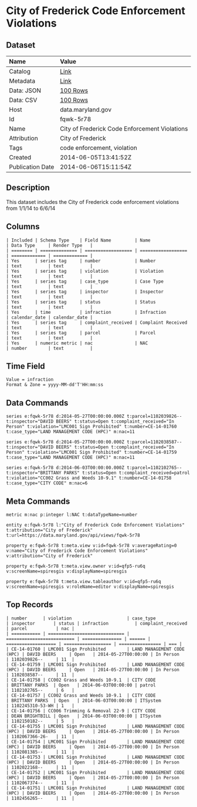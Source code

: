 # City of Frederick Code Enforcement Violations

## Dataset

| Name | Value |
| :--- | :---- |
| Catalog | [Link](https://catalog.data.gov/dataset/city-of-frederick-code-enforcement-violations-ef60b) |
| Metadata | [Link](https://data.maryland.gov/api/views/fqwk-5r78) |
| Data: JSON | [100 Rows](https://data.maryland.gov/api/views/fqwk-5r78/rows.json?max_rows=100) |
| Data: CSV | [100 Rows](https://data.maryland.gov/api/views/fqwk-5r78/rows.csv?max_rows=100) |
| Host | data.maryland.gov |
| Id | fqwk-5r78 |
| Name | City of Frederick Code Enforcement Violations |
| Attribution | City of Frederick |
| Tags | code enforcement, violation |
| Created | 2014-06-05T13:41:52Z |
| Publication Date | 2014-06-06T15:11:54Z |

## Description

This dataset includes the City of Frederick code enforcement violations from 1/1/14 to 6/6/14

## Columns

```ls
| Included | Schema Type    | Field Name         | Name               | Data Type     | Render Type   |
| ======== | ============== | ================== | ================== | ============= | ============= |
| Yes      | series tag     | number             | Number             | text          | text          |
| Yes      | series tag     | violation          | Violation          | text          | text          |
| Yes      | series tag     | case_type          | Case Type          | text          | text          |
| Yes      | series tag     | inspector          | Inspector          | text          | text          |
| Yes      | series tag     | status             | Status             | text          | text          |
| Yes      | time           | infraction         | Infraction         | calendar_date | calendar_date |
| Yes      | series tag     | complaint_received | Complaint Received | text          | text          |
| Yes      | series tag     | parcel             | Parcel             | text          | text          |
| Yes      | numeric metric | nac                | NAC                | number        | text          |
```

## Time Field

```ls
Value = infraction
Format & Zone = yyyy-MM-dd'T'HH:mm:ss
```

## Data Commands

```ls
series e:fqwk-5r78 d:2014-05-27T00:00:00.000Z t:parcel=1102039826-- t:inspector="DAVID BEERS" t:status=Open t:complaint_received="In Person" t:violation="LMC001 Sign Prohibited" t:number=CE-14-01760 t:case_type="LAND MANAGEMENT CODE (HPC)" m:nac=11

series e:fqwk-5r78 d:2014-05-27T00:00:00.000Z t:parcel=1102038587-- t:inspector="DAVID BEERS" t:status=Open t:complaint_received="In Person" t:violation="LMC001 Sign Prohibited" t:number=CE-14-01759 t:case_type="LAND MANAGEMENT CODE (HPC)" m:nac=11

series e:fqwk-5r78 d:2014-06-03T00:00:00.000Z t:parcel=1102102765-- t:inspector="BRITTANY PARKS" t:status=Open t:complaint_received=patrol t:violation="CC002 Grass and Weeds 10-9.1" t:number=CE-14-01758 t:case_type="CITY CODE" m:nac=6
```

## Meta Commands

```ls
metric m:nac p:integer l:NAC t:dataTypeName=number

entity e:fqwk-5r78 l:"City of Frederick Code Enforcement Violations" t:attribution="City of Frederick" t:url=https://data.maryland.gov/api/views/fqwk-5r78

property e:fqwk-5r78 t:meta.view v:id=fqwk-5r78 v:averageRating=0 v:name="City of Frederick Code Enforcement Violations" v:attribution="City of Frederick"

property e:fqwk-5r78 t:meta.view.owner v:id=qfp5-ru6q v:screenName=spiresgis v:displayName=spiresgis

property e:fqwk-5r78 t:meta.view.tableauthor v:id=qfp5-ru6q v:screenName=spiresgis v:roleName=editor v:displayName=spiresgis
```

## Top Records

```ls
| number      | violation                     | case_type                  | inspector       | status | infraction          | complaint_received | parcel           | nac | 
| =========== | ============================= | ========================== | =============== | ====== | =================== | ================== | ================ | === | 
| CE-14-01760 | LMC001 Sign Prohibited        | LAND MANAGEMENT CODE (HPC) | DAVID BEERS     | Open   | 2014-05-27T00:00:00 | In Person          | 1102039826--     | 11  | 
| CE-14-01759 | LMC001 Sign Prohibited        | LAND MANAGEMENT CODE (HPC) | DAVID BEERS     | Open   | 2014-05-27T00:00:00 | In Person          | 1102038587--     | 11  | 
| CE-14-01758 | CC002 Grass and Weeds 10-9.1  | CITY CODE                  | BRITTANY PARKS  | Open   | 2014-06-03T00:00:00 | patrol             | 1102102765--     | 6   | 
| CE-14-01757 | CC002 Grass and Weeds 10-9.1  | CITY CODE                  | BRITTANY PARKS  | Open   | 2014-06-03T00:00:00 | ITSystem           | 1102245310-53-WH | 1   | 
| CE-14-01756 | CC006 Trimming & Removal 22-9 | CITY CODE                  | DEAN BRIGHTBILL | Open   | 2014-06-03T00:00:00 | ITSystem           | 1102150182--     | 5   | 
| CE-14-01755 | LMC001 Sign Prohibited        | LAND MANAGEMENT CODE (HPC) | DAVID BEERS     | Open   | 2014-05-27T00:00:00 | In Person          | 1102067366-26-   | 11  | 
| CE-14-01754 | LMC001 Sign Prohibited        | LAND MANAGEMENT CODE (HPC) | DAVID BEERS     | Open   | 2014-05-27T00:00:00 | In Person          | 1102081385--     | 11  | 
| CE-14-01753 | LMC001 Sign Prohibited        | LAND MANAGEMENT CODE (HPC) | DAVID BEERS     | Open   | 2014-05-27T00:00:00 | In Person          | 1102022168--     | 11  | 
| CE-14-01752 | LMC001 Sign Prohibited        | LAND MANAGEMENT CODE (HPC) | DAVID BEERS     | Open   | 2014-05-27T00:00:00 | In Person          | 1102067374--     | 11  | 
| CE-14-01751 | LMC001 Sign Prohibited        | LAND MANAGEMENT CODE (HPC) | DAVID BEERS     | Open   | 2014-05-27T00:00:00 | In Person          | 1102456265--     | 11  | 
```